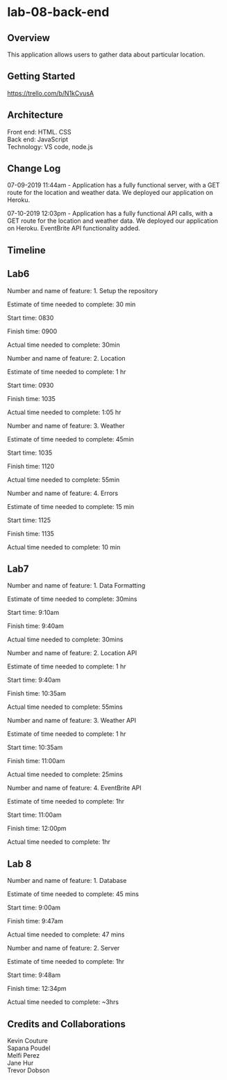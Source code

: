 # lab-08-back-end

## Overview
This application allows users to gather data about particular location. 

## Getting Started
https://trello.com/b/N1kCvusA

## Architecture
Front end: HTML. CSS  
Back end: JavaScript  
Technology: VS code, node.js

## Change Log

07-09-2019 11:44am - Application has a fully functional server, with a GET route for the location and weather data. We deployed our application on Heroku. 

07-10-2019 12:03pm - Application has a fully functional API calls, with a GET route for the location and weather data. We deployed our application on Heroku. EventBrite API functionality added.  


## Timeline

## Lab6

Number and name of feature: 1. Setup the repository

Estimate of time needed to complete: 30 min

Start time: 0830

Finish time: 0900

Actual time needed to complete: 30min
    

Number and name of feature: 2. Location 

Estimate of time needed to complete: 1 hr

Start time: 0930

Finish time: 1035

Actual time needed to complete: 1:05 hr
  
  
Number and name of feature: 3. Weather

Estimate of time needed to complete: 45min

Start time: 1035

Finish time: 1120

Actual time needed to complete: 55min

  

Number and name of feature: 4. Errors

Estimate of time needed to complete: 15 min

Start time: 1125

Finish time: 1135

Actual time needed to complete: 10 min

## Lab7

Number and name of feature: 1. Data Formatting

Estimate of time needed to complete: 30mins  

Start time: 9:10am  

Finish time: 9:40am  

Actual time needed to complete: 30mins  



Number and name of feature: 2. Location API

Estimate of time needed to complete: 1 hr

Start time: 9:40am  

Finish time: 10:35am  

Actual time needed to complete: 55mins  



Number and name of feature: 3. Weather API

Estimate of time needed to complete: 1 hr  

Start time: 10:35am  

Finish time: 11:00am  

Actual time needed to complete: 25mins  


Number and name of feature: 4. EventBrite API

Estimate of time needed to complete: 1hr  

Start time: 11:00am  

Finish time: 12:00pm  

Actual time needed to complete: 1hr  


## Lab 8  
Number and name of feature: 1. Database

Estimate of time needed to complete: 45 mins

Start time: 9:00am

Finish time: 9:47am

Actual time needed to complete: 47 mins  

Number and name of feature: 2. Server  

Estimate of time needed to complete: 1hr  

Start time: 9:48am  

Finish time: 12:34pm

Actual time needed to complete:  ~3hrs


## Credits and Collaborations
Kevin Couture  
Sapana Poudel  
Melfi Perez  
Jane Hur  
Trevor Dobson  
